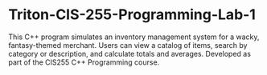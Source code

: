 # Triton-CIS-255-Programming-Lab-1
This C++ program simulates an inventory management system for a wacky, fantasy-themed merchant. Users can view a catalog of items, search by category or description, and calculate totals and averages. Developed as part of the CIS255 C++ Programming course.
